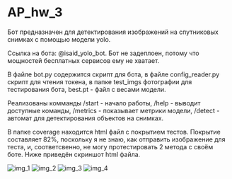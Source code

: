 # AP_hw_3
Бот предназначен для детектирования изображений на спутниковых снимках с помощью модели yolo.

Ссылка на бота: @isaid_yolo_bot. Бот не задеплоен, потому что мощностей бесплатных сервисов ему не хватает.

В файле bot.py содержится скрипт для бота, в файле config_reader.py скрипт для чтения токена, в папке test_imgs фотографии для тестирования бота, best.pt - файл с весами модели.

Реализованы комманды /start - начало работы, /help - выводит доступные команды, /metrics - показывает метрики модели, /detect - автомат для детектирования объектов на снимках.

В папке coverage находится html файл с покрытием тестов. Покрытие составляет 82%, поскольку я не знаю, как отправить изображение для теста, и, соответсвенно, не могу протестировать 2 метода с своём боте. Ниже приведён скриншот html файла.


![img_1](services/IMG_3886.jpg)
![img_2](services/IMG_3887.jpg)
![img_3](services/IMG_3888.jpg)
![img_4](services/IMG_3889.png)


